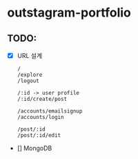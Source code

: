 # outstagram-portfolio

## TODO:

- [x] URL 설계

      /
      /explore
      /logout

      /:id -> user profile
      /:id/create/post

      /accounts/emailsignup
      /accounts/login

      /post/:id
      /post/:id/edit

- [] MongoDB
